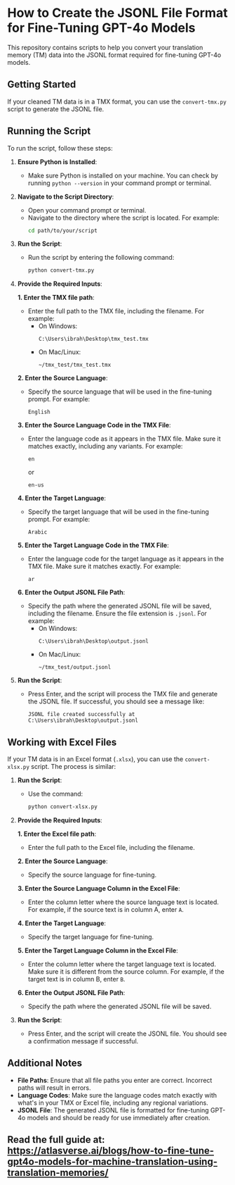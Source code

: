 # How to Create the JSONL File Format for Fine-Tuning GPT-4o Models

This repository contains scripts to help you convert your translation memory (TM) data into the JSONL format required for fine-tuning GPT-4o models.

## Getting Started

If your cleaned TM data is in a TMX format, you can use the `convert-tmx.py` script to generate the JSONL file.

## Running the Script

To run the script, follow these steps:

1. **Ensure Python is Installed**:
   - Make sure Python is installed on your machine. You can check by running `python --version` in your command prompt or terminal.

2. **Navigate to the Script Directory**:
   - Open your command prompt or terminal.
   - Navigate to the directory where the script is located. For example:
     ```bash
     cd path/to/your/script
     ```

3. **Run the Script**:
   - Run the script by entering the following command:
     ```bash
     python convert-tmx.py
     ```

4. **Provide the Required Inputs**:

   **1. Enter the TMX file path**:
   - Enter the full path to the TMX file, including the filename. For example:
     - On Windows:
       ```
       C:\Users\ibrah\Desktop\tmx_test.tmx
       ```
     - On Mac/Linux:
       ```
       ~/tmx_test/tmx_test.tmx
       ```

   **2. Enter the Source Language**:
   - Specify the source language that will be used in the fine-tuning prompt. For example:
     ```
     English
     ```

   **3. Enter the Source Language Code in the TMX File**:
   - Enter the language code as it appears in the TMX file. Make sure it matches exactly, including any variants. For example:
     ```
     en
     ```
     or
     ```
     en-us
     ```

   **4. Enter the Target Language**:
   - Specify the target language that will be used in the fine-tuning prompt. For example:
     ```
     Arabic
     ```

   **5. Enter the Target Language Code in the TMX File**:
   - Enter the language code for the target language as it appears in the TMX file. Make sure it matches exactly. For example:
     ```
     ar
     ```

   **6. Enter the Output JSONL File Path**:
   - Specify the path where the generated JSONL file will be saved, including the filename. Ensure the file extension is `.jsonl`. For example:
     - On Windows:
       ```
       C:\Users\ibrah\Desktop\output.jsonl
       ```
     - On Mac/Linux:
       ```
       ~/tmx_test/output.jsonl
       ```

5. **Run the Script**:
   - Press Enter, and the script will process the TMX file and generate the JSONL file. If successful, you should see a message like:
     ```
     JSONL file created successfully at C:\Users\ibrah\Desktop\output.jsonl
     ```

## Working with Excel Files

If your TM data is in an Excel format (`.xlsx`), you can use the `convert-xlsx.py` script. The process is similar:

1. **Run the Script**:
   - Use the command:
     ```bash
     python convert-xlsx.py
     ```

2. **Provide the Required Inputs**:

   **1. Enter the Excel file path**:
   - Enter the full path to the Excel file, including the filename.

   **2. Enter the Source Language**:
   - Specify the source language for fine-tuning.

   **3. Enter the Source Language Column in the Excel File**:
   - Enter the column letter where the source language text is located. For example, if the source text is in column A, enter `A`.

   **4. Enter the Target Language**:
   - Specify the target language for fine-tuning.

   **5. Enter the Target Language Column in the Excel File**:
   - Enter the column letter where the target language text is located. Make sure it is different from the source column. For example, if the target text is in column B, enter `B`.

   **6. Enter the Output JSONL File Path**:
   - Specify the path where the generated JSONL file will be saved.

3. **Run the Script**:
   - Press Enter, and the script will create the JSONL file. You should see a confirmation message if successful.

## Additional Notes

- **File Paths**: Ensure that all file paths you enter are correct. Incorrect paths will result in errors.
- **Language Codes**: Make sure the language codes match exactly with what's in your TMX or Excel file, including any regional variations.
- **JSONL File**: The generated JSONL file is formatted for fine-tuning GPT-4o models and should be ready for use immediately after creation.

## Read the full guide at: https://atlasverse.ai/blogs/how-to-fine-tune-gpt4o-models-for-machine-translation-using-translation-memories/
